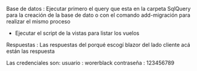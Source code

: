 Base de datos :   Ejecutar primero el query que esta en la carpeta SqlQuery para la creación de la base de dato  o  con el comando add-migración para realizar el mismo proceso

  - Ejecutar el script de la vistas para listar los vuelos

Respuestas : Las respuestas del porqué escogí blazor del lado cliente acá están las respuesta

Las credenciales son: 
usuario : worerblack
contraseña : 123456789




